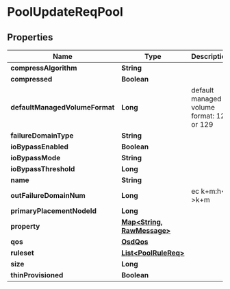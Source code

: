 # PoolUpdateReqPool

## Properties
Name | Type | Description | Notes
------------ | ------------- | ------------- | -------------
**compressAlgorithm** | **String** |  |  [optional]
**compressed** | **Boolean** |  |  [optional]
**defaultManagedVolumeFormat** | **Long** | default managed volume format: 128 or 129 |  [optional]
**failureDomainType** | **String** |  |  [optional]
**ioBypassEnabled** | **Boolean** |  |  [optional]
**ioBypassMode** | **String** |  |  [optional]
**ioBypassThreshold** | **Long** |  |  [optional]
**name** | **String** |  |  [optional]
**outFailureDomainNum** | **Long** | ec k+m:h&lt;-&gt;k+m |  [optional]
**primaryPlacementNodeId** | **Long** |  |  [optional]
**property** | [**Map&lt;String, RawMessage&gt;**](RawMessage.md) |  |  [optional]
**qos** | [**OsdQos**](OsdQos.md) |  |  [optional]
**ruleset** | [**List&lt;PoolRuleReq&gt;**](PoolRuleReq.md) |  |  [optional]
**size** | **Long** |  |  [optional]
**thinProvisioned** | **Boolean** |  |  [optional]
